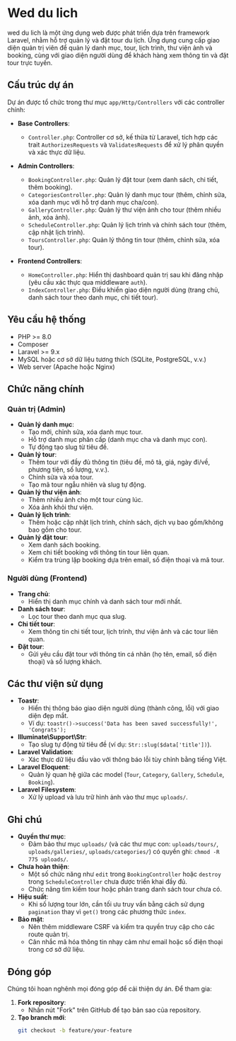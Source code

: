 # Wed du lich

wed du lich là một ứng dụng web được phát triển dựa trên framework Laravel, nhằm hỗ trợ quản lý và đặt tour du lịch. Ứng dụng cung cấp giao diện quản trị viên để quản lý danh mục, tour, lịch trình, thư viện ảnh và booking, cùng với giao diện người dùng để khách hàng xem thông tin và đặt tour trực tuyến.

## Cấu trúc dự án

Dự án được tổ chức trong thư mục `app/Http/Controllers` với các controller chính:

- **Base Controllers**:
  - `Controller.php`: Controller cơ sở, kế thừa từ Laravel, tích hợp các trait `AuthorizesRequests` và `ValidatesRequests` để xử lý phân quyền và xác thực dữ liệu.

- **Admin Controllers**:
  - `BookingController.php`: Quản lý đặt tour (xem danh sách, chi tiết, thêm booking).
  - `CategoriesController.php`: Quản lý danh mục tour (thêm, chỉnh sửa, xóa danh mục với hỗ trợ danh mục cha/con).
  - `GalleryController.php`: Quản lý thư viện ảnh cho tour (thêm nhiều ảnh, xóa ảnh).
  - `ScheduleController.php`: Quản lý lịch trình và chính sách tour (thêm, cập nhật lịch trình).
  - `ToursController.php`: Quản lý thông tin tour (thêm, chỉnh sửa, xóa tour).

- **Frontend Controllers**:
  - `HomeController.php`: Hiển thị dashboard quản trị sau khi đăng nhập (yêu cầu xác thực qua middleware `auth`).
  - `IndexController.php`: Điều khiển giao diện người dùng (trang chủ, danh sách tour theo danh mục, chi tiết tour).

## Yêu cầu hệ thống

- PHP >= 8.0
- Composer
- Laravel >= 9.x
- MySQL hoặc cơ sở dữ liệu tương thích (SQLite, PostgreSQL, v.v.)
- Web server (Apache hoặc Nginx)

## Chức năng chính

### Quản trị (Admin)
- **Quản lý danh mục**:
  - Tạo mới, chỉnh sửa, xóa danh mục tour.
  - Hỗ trợ danh mục phân cấp (danh mục cha và danh mục con).
  - Tự động tạo slug từ tiêu đề.
- **Quản lý tour**:
  - Thêm tour với đầy đủ thông tin (tiêu đề, mô tả, giá, ngày đi/về, phương tiện, số lượng, v.v.).
  - Chỉnh sửa và xóa tour.
  - Tạo mã tour ngẫu nhiên và slug tự động.
- **Quản lý thư viện ảnh**:
  - Thêm nhiều ảnh cho một tour cùng lúc.
  - Xóa ảnh khỏi thư viện.
- **Quản lý lịch trình**:
  - Thêm hoặc cập nhật lịch trình, chính sách, dịch vụ bao gồm/không bao gồm cho tour.
- **Quản lý đặt tour**:
  - Xem danh sách booking.
  - Xem chi tiết booking với thông tin tour liên quan.
  - Kiểm tra trùng lặp booking dựa trên email, số điện thoại và mã tour.

### Người dùng (Frontend)
- **Trang chủ**:
  - Hiển thị danh mục chính và danh sách tour mới nhất.
- **Danh sách tour**:
  - Lọc tour theo danh mục qua slug.
- **Chi tiết tour**:
  - Xem thông tin chi tiết tour, lịch trình, thư viện ảnh và các tour liên quan.
- **Đặt tour**:
  - Gửi yêu cầu đặt tour với thông tin cá nhân (họ tên, email, số điện thoại) và số lượng khách.

## Các thư viện sử dụng

- **Toastr**:
  - Hiển thị thông báo giao diện người dùng (thành công, lỗi) với giao diện đẹp mắt.
  - Ví dụ: `toastr()->success('Data has been saved successfully!', 'Congrats');`
- **Illuminate\Support\Str**:
  - Tạo slug tự động từ tiêu đề (ví dụ: `Str::slug($data['title'])`).
- **Laravel Validation**:
  - Xác thực dữ liệu đầu vào với thông báo lỗi tùy chỉnh bằng tiếng Việt.
- **Laravel Eloquent**:
  - Quản lý quan hệ giữa các model (`Tour`, `Category`, `Gallery`, `Schedule`, `Booking`).
- **Laravel Filesystem**:
  - Xử lý upload và lưu trữ hình ảnh vào thư mục `uploads/`.

## Ghi chú

- **Quyền thư mục**:
  - Đảm bảo thư mục `uploads/` (và các thư mục con: `uploads/tours/`, `uploads/galleries/`, `uploads/categories/`) có quyền ghi: `chmod -R 775 uploads/`.
- **Chưa hoàn thiện**:
  - Một số chức năng như `edit` trong `BookingController` hoặc `destroy` trong `ScheduleController` chưa được triển khai đầy đủ.
  - Chức năng tìm kiếm tour hoặc phân trang danh sách tour chưa có.
- **Hiệu suất**:
  - Khi số lượng tour lớn, cần tối ưu truy vấn bằng cách sử dụng `pagination` thay vì `get()` trong các phương thức `index`.
- **Bảo mật**:
  - Nên thêm middleware CSRF và kiểm tra quyền truy cập cho các route quản trị.
  - Cân nhắc mã hóa thông tin nhạy cảm như email hoặc số điện thoại trong cơ sở dữ liệu.

## Đóng góp

Chúng tôi hoan nghênh mọi đóng góp để cải thiện dự án. Để tham gia:

1. **Fork repository**:
   - Nhấn nút "Fork" trên GitHub để tạo bản sao của repository.
2. **Tạo branch mới**:
   ```bash
   git checkout -b feature/your-feature
